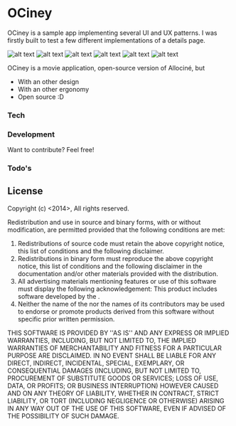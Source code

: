 # OCiney

OCiney is a sample app implementing several UI and UX patterns.
I was firstly built to test a few different implementations of a details page.

![alt text](https://raw.githubusercontent.com/florent37/OCiney-iOS/master/screens/0.png?raw=true)
![alt text](https://raw.githubusercontent.com/florent37/OCiney-iOS/master/screens/1.png?raw=true)
![alt text](https://raw.githubusercontent.com/florent37/OCiney-iOS/master/screens/2.png?raw=true)
![alt text](https://raw.githubusercontent.com/florent37/OCiney-iOS/master/screens/3.png?raw=true)
![alt text](https://raw.githubusercontent.com/florent37/OCiney-iOS/master/screens/4.png?raw=true)
![alt text](https://raw.githubusercontent.com/florent37/OCiney-iOS/master/screens/5.png?raw=true)


OCiney is a movie application, open-source version of Allociné, but 

- With an other design
- With an other ergonomy
- Open source :D

### Tech

### Development
Want to contribute? Feel free!

### Todo's

License
----

Copyright (c) <2014>, <Florent Champigny>
All rights reserved.

Redistribution and use in source and binary forms, with or without
modification, are permitted provided that the following conditions are met:
1. Redistributions of source code must retain the above copyright
   notice, this list of conditions and the following disclaimer.
2. Redistributions in binary form must reproduce the above copyright
   notice, this list of conditions and the following disclaimer in the
   documentation and/or other materials provided with the distribution.
3. All advertising materials mentioning features or use of this software
   must display the following acknowledgement:
   This product includes software developed by the <organization>.
4. Neither the name of the <organization> nor the
   names of its contributors may be used to endorse or promote products
   derived from this software without specific prior written permission.

THIS SOFTWARE IS PROVIDED BY <Florent Champigny> ''AS IS'' AND ANY
EXPRESS OR IMPLIED WARRANTIES, INCLUDING, BUT NOT LIMITED TO, THE IMPLIED
WARRANTIES OF MERCHANTABILITY AND FITNESS FOR A PARTICULAR PURPOSE ARE
DISCLAIMED. IN NO EVENT SHALL <COPYRIGHT HOLDER> BE LIABLE FOR ANY
DIRECT, INDIRECT, INCIDENTAL, SPECIAL, EXEMPLARY, OR CONSEQUENTIAL DAMAGES
(INCLUDING, BUT NOT LIMITED TO, PROCUREMENT OF SUBSTITUTE GOODS OR SERVICES;
LOSS OF USE, DATA, OR PROFITS; OR BUSINESS INTERRUPTION) HOWEVER CAUSED AND
ON ANY THEORY OF LIABILITY, WHETHER IN CONTRACT, STRICT LIABILITY, OR TORT
(INCLUDING NEGLIGENCE OR OTHERWISE) ARISING IN ANY WAY OUT OF THE USE OF THIS
SOFTWARE, EVEN IF ADVISED OF THE POSSIBILITY OF SUCH DAMAGE.